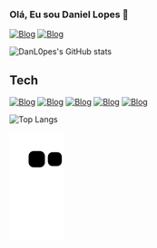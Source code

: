 ### Olá, Eu sou Daniel Lopes 👋
[![Blog](https://img.shields.io/badge/Instagram-E4405F?style=for-the-badge&logo=instagram&logoColor=white)](https://www.instagram.com/lopes.dannn/)
[![Blog](https://img.shields.io/badge/LinkedIn-0077B5?style=for-the-badge&logo=linkedin&logoColor=white)](https://www.linkedin.com/in/daniel-lopes-971a51259/)


 ![DanL0pes's GitHub stats](https://github-readme-stats.vercel.app/api?username=DanL0pes&show_icons=true&theme=transparent)
## Tech 
[![Blog](https://img.shields.io/badge/HTML5-E34F26?style=for-the-badge&logo=html5&logoColor=white)]()
[![Blog](https://img.shields.io/badge/JavaScript-323330?style=for-the-badge&logo=javascript&logoColor=F7DF1E)]()
[![Blog](https://img.shields.io/badge/CSS3-1572B6?style=for-the-badge&logo=css3&logoColor=white)]()
[![Blog](https://img.shields.io/badge/Java-ED8B00?style=for-the-badge&logo=java&logoColor=white)]()
[![Blog](https://img.shields.io/badge/Microsoft_Office-D83B01?style=for-the-badge&logo=microsoft-office&logoColor=white)]()

![Top Langs](https://github-readme-stats.vercel.app/api/top-langs/?username=DanL0pes&langs_count=8&theme=radical)

![Snake animation](https://github.com/DanL0pes/DanL0pes/blob/output/github-contribution-grid-snake.svg)
